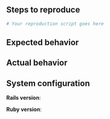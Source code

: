 ## Steps to reproduce

<!-- (Guidelines for creating a bug report are [available
here](https://edgeguides.rubyonrails.org/contributing_to_ruby_on_rails.html#creating-a-bug-report)) -->

<!-- Paste your executable test case created from one of the scripts found [here](https://edgeguides.rubyonrails.org/contributing_to_ruby_on_rails.html#create-an-executable-test-case) below: -->

```ruby
# Your reproduction script goes here
```

## Expected behavior

<!-- Tell us what should happen -->

## Actual behavior

<!-- Tell us what happens instead -->

## System configuration

**Rails version**:

**Ruby version**:
